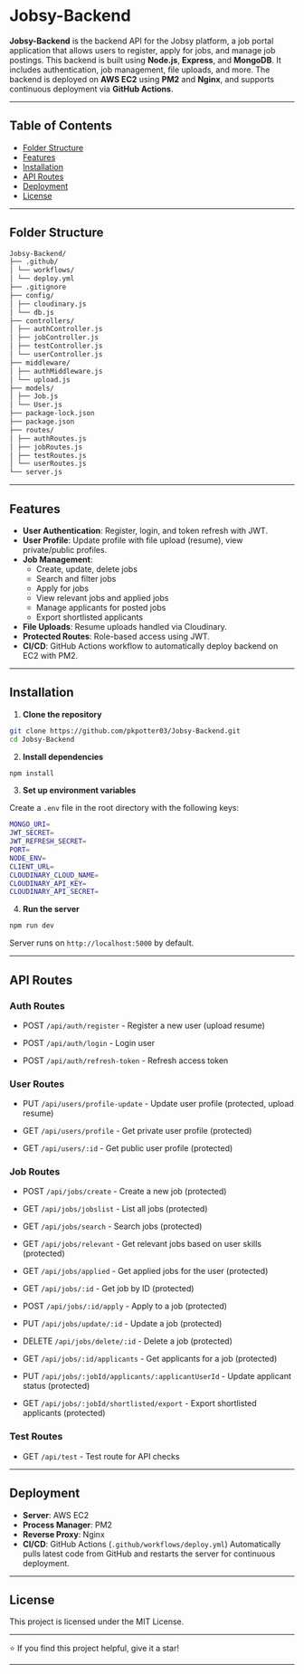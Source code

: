 # Jobsy-Backend

**Jobsy-Backend** is the backend API for the Jobsy platform, a job portal application that allows users to register, apply for jobs, and manage job postings. This backend is built using **Node.js**, **Express**, and **MongoDB**. It includes authentication, job management, file uploads, and more. The backend is deployed on **AWS EC2** using **PM2** and **Nginx**, and supports continuous deployment via **GitHub Actions**.

---

## Table of Contents
- [Folder Structure](#folder-structure)
- [Features](#features)
- [Installation](#installation)
- [API Routes](#api-routes)
- [Deployment](#deployment)
- [License](#license)

---

## Folder Structure
```bash
Jobsy-Backend/
├── .github/
│ └── workflows/
│ └── deploy.yml
├── .gitignore
├── config/
│ ├── cloudinary.js
│ └── db.js
├── controllers/
│ ├── authController.js
│ ├── jobController.js
│ ├── testController.js
│ └── userController.js
├── middleware/
│ ├── authMiddleware.js
│ └── upload.js
├── models/
│ ├── Job.js
│ └── User.js
├── package-lock.json
├── package.json
├── routes/
│ ├── authRoutes.js
│ ├── jobRoutes.js
│ ├── testRoutes.js
│ └── userRoutes.js
└── server.js
```

---

## Features

- **User Authentication**: Register, login, and token refresh with JWT.
- **User Profile**: Update profile with file upload (resume), view private/public profiles.
- **Job Management**:
  - Create, update, delete jobs
  - Search and filter jobs
  - Apply for jobs
  - View relevant jobs and applied jobs
  - Manage applicants for posted jobs
  - Export shortlisted applicants
- **File Uploads**: Resume uploads handled via Cloudinary.
- **Protected Routes**: Role-based access using JWT.
- **CI/CD**: GitHub Actions workflow to automatically deploy backend on EC2 with PM2.

---

## Installation

1. **Clone the repository**
```bash
git clone https://github.com/pkpotter03/Jobsy-Backend.git
cd Jobsy-Backend
```
2. **Install dependencies**
```bash
npm install
```
3. **Set up environment variables**

Create a `.env` file in the root directory with the following keys:
```bash
MONGO_URI=
JWT_SECRET=
JWT_REFRESH_SECRET=
PORT=
NODE_ENV=
CLIENT_URL=
CLOUDINARY_CLOUD_NAME=
CLOUDINARY_API_KEY=
CLOUDINARY_API_SECRET=
```
4. **Run the server**
```bash
npm run dev
```
Server runs on `http://localhost:5000` by default.

---
## API Routes

### Auth Routes
- POST `/api/auth/register` - Register a new user (upload resume)

- POST `/api/auth/login` - Login user

- POST `/api/auth/refresh-token` - Refresh access token

### User Routes

- PUT `/api/users/profile-update` - Update user profile (protected, upload resume)

- GET `/api/users/profile` - Get private user profile (protected)

- GET `/api/users/:id` - Get public user profile (protected)

### Job Routes

- POST `/api/jobs/create` - Create a new job (protected)

- GET `/api/jobs/jobslist` - List all jobs (protected)

- GET `/api/jobs/search` - Search jobs (protected)

- GET `/api/jobs/relevant` - Get relevant jobs based on user skills (protected)

- GET `/api/jobs/applied` - Get applied jobs for the user (protected)

- GET `/api/jobs/:id` - Get job by ID (protected)

- POST `/api/jobs/:id/apply` - Apply to a job (protected)

- PUT `/api/jobs/update/:id` - Update a job (protected)

- DELETE `/api/jobs/delete/:id` - Delete a job (protected)

- GET `/api/jobs/:id/applicants` - Get applicants for a job (protected)

- PUT `/api/jobs/:jobId/applicants/:applicantUserId` - Update applicant status (protected)

- GET `/api/jobs/:jobId/shortlisted/export` - Export shortlisted applicants (protected)

### Test Routes

- GET `/api/test` - Test route for API checks
---
## Deployment
- **Server**: AWS EC2
- **Process Manager**: PM2
- **Reverse Proxy**: Nginx
- **CI/CD**: GitHub Actions (`.github/workflows/deploy.yml`)
Automatically pulls latest code from GitHub and restarts the server for continuous deployment.
---
## License
This project is licensed under the MIT License.

---
⭐ If you find this project helpful, give it a star!

---
